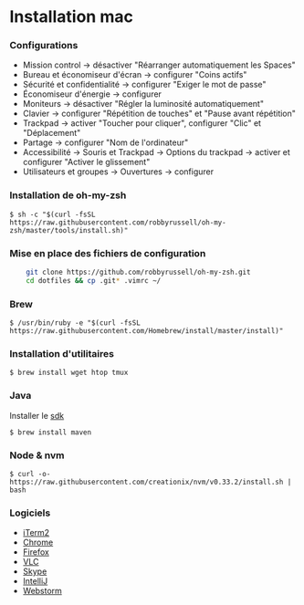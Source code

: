 # Installation mac

### Configurations

 * Mission control -> désactiver "Réarranger automatiquement les Spaces"
 * Bureau et économiseur d'écran -> configurer "Coins actifs"
 * Sécurité et confidentialité -> configurer "Exiger le mot de passe"
 * Économiseur d'énergie -> configurer
 * Moniteurs -> désactiver "Régler la luminosité automatiquement"
 * Clavier -> configurer "Répétition de touches" et "Pause avant répétition"
 * Trackpad -> activer "Toucher pour cliquer", configurer "Clic" et "Déplacement"
 * Partage -> configurer "Nom de l'ordinateur"
 * Accessibilité -> Souris et Trackpad -> Options du trackpad -> activer et configurer "Activer le glissement"
 * Utilisateurs et groupes -> Ouvertures -> configurer

### Installation de oh-my-zsh

    $ sh -c "$(curl -fsSL https://raw.githubusercontent.com/robbyrussell/oh-my-zsh/master/tools/install.sh)"

### Mise en place des fichiers de configuration

```bash
    git clone https://github.com/robbyrussell/oh-my-zsh.git
    cd dotfiles && cp .git* .vimrc ~/
```

### Brew

    $ /usr/bin/ruby -e "$(curl -fsSL https://raw.githubusercontent.com/Homebrew/install/master/install)"

### Installation d'utilitaires

    $ brew install wget htop tmux

### Java

Installer le [sdk](http://www.oracle.com/technetwork/java/javase/downloads/jdk8-downloads-2133151.html)

    $ brew install maven

### Node & nvm

    $ curl -o- https://raw.githubusercontent.com/creationix/nvm/v0.33.2/install.sh | bash

### Logiciels

 * [iTerm2](https://iterm2.com/downloads/stable/latest)
 * [Chrome](https://www.google.fr/chrome/browser/desktop/index.html)
 * [Firefox](https://www.mozilla.org/fr/firefox/new/?scene=2)
 * [VLC](https://www.videolan.org/vlc/index.fr.html)
 * [Skype](https://www.skype.com/fr/download-skype/skype-for-mac/downloading/)
 * [IntelliJ](https://www.jetbrains.com/idea/download/download-thanks.html?platform=mac)
 * [Webstorm](https://www.jetbrains.com/webstorm/download/download-thanks.html)
